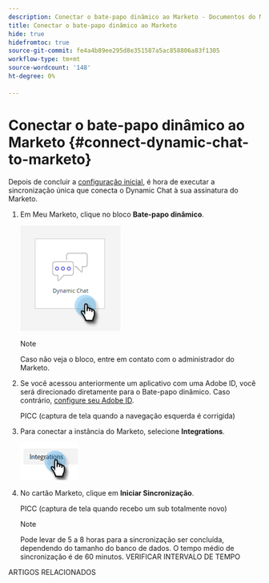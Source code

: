 ```yaml
---
description: Conectar o bate-papo dinâmico ao Marketo - Documentos do Marketo - Documentação do produto
title: Conectar o bate-papo dinâmico ao Marketo
hide: true
hidefromtoc: true
source-git-commit: fe4a4b89ee295d8e351587a5ac858806a83f1305
workflow-type: tm+mt
source-wordcount: '148'
ht-degree: 0%

---
```


# Conectar o bate-papo dinâmico ao Marketo {#connect-dynamic-chat-to-marketo}

Depois de concluir a [configuração inicial](/help/marketo/product-docs/demand-generation/dynamic-chat/initial-setup.md), é hora de executar a sincronização única que conecta o Dynamic Chat à sua assinatura do Marketo.

1. Em Meu Marketo, clique no bloco **Bate-papo dinâmico**.

   ![](assets/connect-dynamic-chat-to-marketo-1.png)

   >[!NOTE]
   >
   >Caso não veja o bloco, entre em contato com o administrador do Marketo.

1. Se você acessou anteriormente um aplicativo com uma Adobe ID, você será direcionado diretamente para o Bate-papo dinâmico. Caso contrário, [configure seu Adobe ID](https://helpx.adobe.com/manage-account/using/create-update-adobe-id.html).

   PICC (captura de tela quando a navegação esquerda é corrigida)

1. Para conectar a instância do Marketo, selecione **Integrations**.

   ![](assets/connect-dynamic-chat-to-marketo-3.png)

1. No cartão Marketo, clique em **Iniciar Sincronização**.

   PICC (captura de tela quando recebo um sub totalmente novo)

   >[!NOTE]
   >
   >Pode levar de 5 a 8 horas para a sincronização ser concluída, dependendo do tamanho do banco de dados. O tempo médio de sincronização é de 60 minutos. VERIFICAR INTERVALO DE TEMPO

ARTIGOS RELACIONADOS
